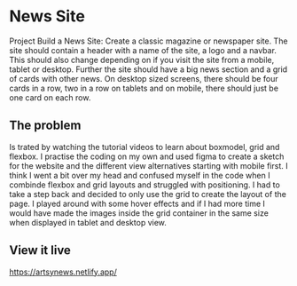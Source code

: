 # News Site

Project 
Build a News Site: 
Create a classic magazine or newspaper site. The site should contain a header with a name of the site, a logo and a navbar. This should also change depending on if you visit the site from a mobile, tablet or desktop. Further the site should have a big news section and a grid of cards with other news. On desktop sized screens, there should be four cards in a row, two in a row on tablets and on mobile, there should just be one card on each row.

## The problem
Is trated by watching the tutorial videos to learn about boxmodel, grid and flexbox. I practise the coding on my own and used figma to create a sketch for the website and the different view alternatives starting with mobile first. I think I went a bit over my head and confused myself in the code when I combinde flexbox and grid layouts and struggled with positioning. I had to take a step back and decided to only use the grid to create the layout of the page. I played around with some hover effects and if I had more time I would have made the images inside the grid container in the same size when displayed in tablet and desktop view. 

## View it live
https://artsynews.netlify.app/
